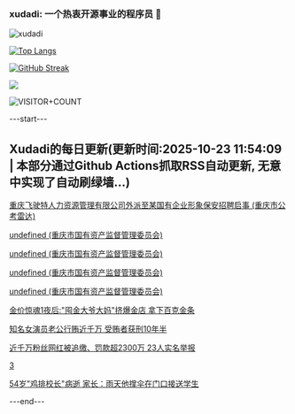 ### xudadi: 一个热衷开源事业的程序员 👋

![xudadi](https://github-readme-stats-git-masterorgs-github-readme-stats-team.vercel.app/api?username=xudadi)

[![Top Langs](https://github-readme-stats.vercel.app/api/top-langs/?username=xudadi)](https://github.com/anuraghazra/github-readme-stats)

[![GitHub Streak](https://streak-stats.demolab.com?user=xudadi&locale=zh_Hans)](https://git.io/streak-stats)

![](https://raw.githubusercontent.com/xudadi/xudadi/main/assets/github-contribution-grid-snake.svg)

![VISITOR+COUNT](https://komarev.com/ghpvc/?username=xudadi&label=VISITOR+COUNT)


---start---

## Xudadi的每日更新(更新时间:2025-10-23 11:54:09 | 本部分通过Github Actions抓取RSS自动更新, 无意中实现了自动刷绿墙...)

[重庆飞驶特人力资源管理有限公司外派至某国有企业形象保安招聘启事 (重庆市公考雷达)](https://www.gongkaoleida.com/article/2659778)

[undefined (重庆市国有资产监督管理委员会)](https://dadilab.github.io/feeds/all.xml)

[undefined (重庆市国有资产监督管理委员会)](https://dadilab.github.io/feeds/all.xml)

[undefined (重庆市国有资产监督管理委员会)](https://dadilab.github.io/feeds/all.xml)

[undefined (重庆市国有资产监督管理委员会)](https://dadilab.github.io/feeds/all.xml)

[金价惊魂1夜后:"囤金大爷大妈"挤爆金店 拿下百克金条](https://m.163.com/news/article/KCHQT8210512D3VJ.html)

[知名女演员老公行贿近千万 受贿者获刑10年半](https://m.163.com/news/article/KCHQTBJ7053469LG.html)

[近千万粉丝网红被追缴、罚款超2300万 23人实名举报](https://m.163.com/news/article/KCH0OS8Q0512B07B.html)

[3](https://m.163.com/touch/news/sub/domestic)

[54岁"鸡排校长"病逝 家长：雨天他撑伞在门口接送学生](https://m.163.com/news/article/KCG7I8HR053469LG.html)

---end---
